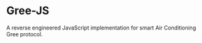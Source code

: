 # Gree-JS

A reverse engineered JavaScript implementation for smart Air Conditioning Gree protocol.
